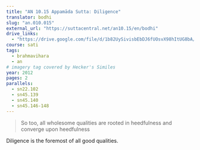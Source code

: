 ```yaml
---
title: "AN 10.15 Appamāda Sutta: Diligence"
translator: bodhi
slug: "an.010.015"
external_url: "https://suttacentral.net/an10.15/en/bodhi"
drive_links:
  - "https://drive.google.com/file/d/1b82UySivisbEbDJ6fUOsvX98hItUG8bA/view?usp=drivesdk"
course: sati
tags:
  - brahmavihara
  - an
# imagery tag covered by Hecker's Similes
year: 2012
pages: 2
parallels:
  - sn22.102
  - sn45.139
  - sn45.140
  - sn45.146-148
---
```


> So too, all wholesome qualities are rooted in heedfulness and converge upon heedfulness

Diligence is the foremost of all good qualities.

